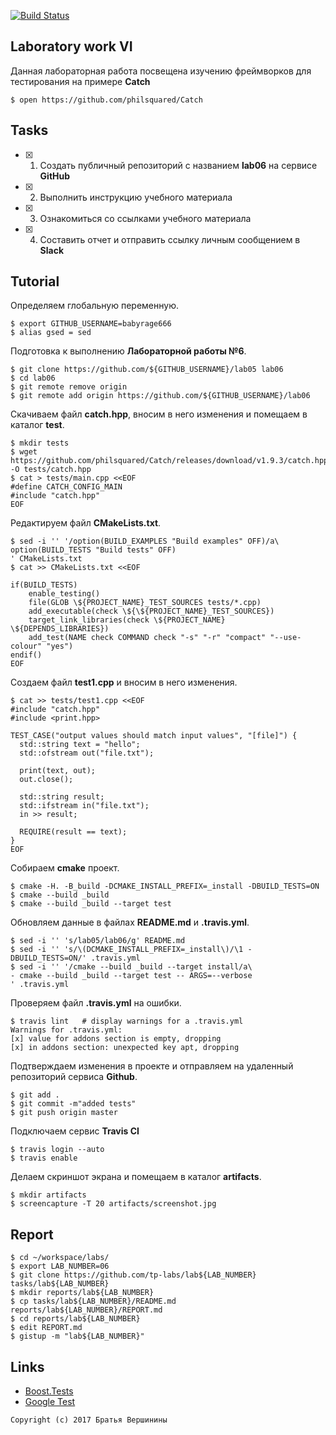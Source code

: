 [![Build Status](https://travis-ci.org/babyrage666/lab06.svg?branch=master)](https://travis-ci.org/babyrage666/lab06)
## Laboratory work VI

Данная лабораторная работа посвещена изучению фреймворков для тестирования на примере **Catch**

```ShellSession
$ open https://github.com/philsquared/Catch
```

## Tasks

- [x] 1. Создать публичный репозиторий с названием **lab06** на сервисе **GitHub**
- [x] 2. Выполнить инструкцию учебного материала
- [x] 3. Ознакомиться со ссылками учебного материала
- [x] 4. Составить отчет и отправить ссылку личным сообщением в **Slack**

## Tutorial
Определяем глобальную переменную.
```ShellSession
$ export GITHUB_USERNAME=babyrage666
$ alias gsed = sed
```

Подготовка к выполнению **Лабораторной работы №6**.
```ShellSession
$ git clone https://github.com/${GITHUB_USERNAME}/lab05 lab06
$ cd lab06 
$ git remote remove origin 
$ git remote add origin https://github.com/${GITHUB_USERNAME}/lab06         
```
Скачиваем файл **catch.hpp**, вносим в него изменения и помещаем в каталог **test**.
```ShellSession
$ mkdir tests       				                 
$ wget https://github.com/philsquared/Catch/releases/download/v1.9.3/catch.hpp -O tests/catch.hpp   
$ cat > tests/main.cpp <<EOF             	   
#define CATCH_CONFIG_MAIN
#include "catch.hpp"
EOF
```

Редактируем файл **CMakeLists.txt**.
```ShellSession
$ sed -i '' '/option(BUILD_EXAMPLES "Build examples" OFF)/a\   
option(BUILD_TESTS "Build tests" OFF)
' CMakeLists.txt
$ cat >> CMakeLists.txt <<EOF

if(BUILD_TESTS)
	enable_testing()
	file(GLOB \${PROJECT_NAME}_TEST_SOURCES tests/*.cpp)
	add_executable(check \${\${PROJECT_NAME}_TEST_SOURCES})
	target_link_libraries(check \${PROJECT_NAME} \${DEPENDS_LIBRARIES})
	add_test(NAME check COMMAND check "-s" "-r" "compact" "--use-colour" "yes") 
endif()
EOF
```

Создаем файл **test1.cpp** и вносим в него изменения.
```ShellSession
$ cat >> tests/test1.cpp <<EOF
#include "catch.hpp"
#include <print.hpp>

TEST_CASE("output values should match input values", "[file]") {
  std::string text = "hello";
  std::ofstream out("file.txt");
  
  print(text, out);
  out.close();
  
  std::string result;
  std::ifstream in("file.txt");
  in >> result;
  
  REQUIRE(result == text);
}
EOF
```

Собираем **cmake** проект.
```ShellSession
$ cmake -H. -B_build -DCMAKE_INSTALL_PREFIX=_install -DBUILD_TESTS=ON
$ cmake --build _build 					 
$ cmake --build _build --target test 
```

Обновляем данные в файлах **README.md** и **.travis.yml**.
```ShellSession
$ sed -i '' 's/lab05/lab06/g' README.md                                             
$ sed -i '' 's/\(DCMAKE_INSTALL_PREFIX=_install\)/\1 -DBUILD_TESTS=ON/' .travis.yml 
$ sed -i '' '/cmake --build _build --target install/a\
- cmake --build _build --target test -- ARGS=--verbose
' .travis.yml
```
Проверяем файл **.travis.yml** на ошибки.
```ShellSession
$ travis lint 	# display warnings for a .travis.yml
Warnings for .travis.yml:
[x] value for addons section is empty, dropping
[x] in addons section: unexpected key apt, dropping
```

Подтверждаем изменения в проекте и отправляем на удаленный репозиторий сервиса **Github**.
```ShellSession
$ git add .                     
$ git commit -m"added tests"    
$ git push origin master        
```

Подключаем сервис **Travis CI**
```ShellSession
$ travis login --auto 
$ travis enable 
```
Делаем скриншот экрана и помещаем в каталог **artifacts**.
```ShellSession
$ mkdir artifacts                                 
$ screencapture -T 20 artifacts/screenshot.jpg    
```

## Report

```ShellSession
$ cd ~/workspace/labs/
$ export LAB_NUMBER=06
$ git clone https://github.com/tp-labs/lab${LAB_NUMBER} tasks/lab${LAB_NUMBER}
$ mkdir reports/lab${LAB_NUMBER}
$ cp tasks/lab${LAB_NUMBER}/README.md reports/lab${LAB_NUMBER}/REPORT.md
$ cd reports/lab${LAB_NUMBER}
$ edit REPORT.md
$ gistup -m "lab${LAB_NUMBER}"
```

## Links

- [Boost.Tests](http://www.boost.org/doc/libs/1_63_0/libs/test/doc/html/)
- [Google Test](https://github.com/google/googletest)

```
Copyright (c) 2017 Братья Вершинины
```
